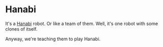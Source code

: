 # Hanabi

It's a [Hanabi](https://en.wikipedia.org/wiki/Hanabi_(card_game)) robot. Or like a team of them. Well, it's one robot with some clones of itself. 

Anyway, we're teaching them to play Hanabi.
